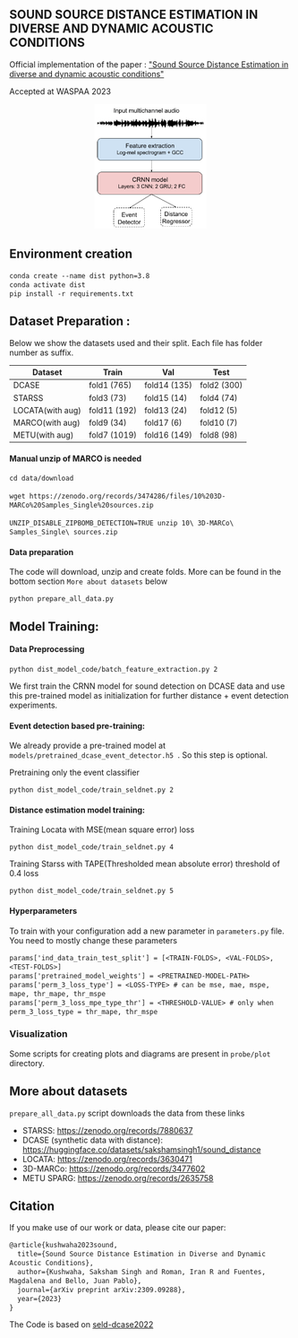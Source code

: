 
## SOUND SOURCE DISTANCE ESTIMATION IN DIVERSE AND DYNAMIC ACOUSTIC CONDITIONS

Official implementation of the paper :  ["Sound Source Distance Estimation in diverse and dynamic acoustic conditions"](https://ccrma.stanford.edu/~iran/papers/Kushwaha_et_al_WASPAA_2023.pdf)

Accepted at WASPAA 2023


<p align="center">
  <img src="image/Model.png" width="200"/>
</p>

## Environment creation
```
conda create --name dist python=3.8
conda activate dist
pip install -r requirements.txt
```

## Dataset Preparation :
Below we show the datasets used and their split. Each file has folder number as suffix.

| Dataset  | Train  |  Val | Test |
|----------|----------|----------|----------|
| DCASE | fold1 (765) | fold14 (135) | fold2 (300) |
| STARSS | fold3 (73) | fold15 (14) | fold4 (74) |
| LOCATA(with aug) | fold11 (192) | fold13 (24) | fold12 (5) |
| MARCO(with aug) | fold9 (34) | fold17 (6) | fold10 (7) |
| METU(with aug) | fold7 (1019) | fold16 (149) | fold8 (98) |

#### Manual unzip of MARCO is needed
```
cd data/download

wget https://zenodo.org/records/3474286/files/10%203D-MARCo%20Samples_Single%20sources.zip

UNZIP_DISABLE_ZIPBOMB_DETECTION=TRUE unzip 10\ 3D-MARCo\ Samples_Single\ sources.zip
```

#### Data preparation
The code will download, unzip and create folds. More can be found in the bottom section `More about datasets` below
```
python prepare_all_data.py
```

## Model Training:

#### Data Preprocessing
```
python dist_model_code/batch_feature_extraction.py 2
```

We first train the CRNN model for sound detection on DCASE data and use this pre-trained model as initialization for further distance + event detection experiments.

#### Event detection based pre-training:
We already provide a pre-trained model at ``models/pretrained_dcase_event_detector.h5 ``. So this step is optional.

Pretraining only the event classifier
```
python dist_model_code/train_seldnet.py 2
```

#### Distance estimation model training:

Training Locata with MSE(mean square error) loss 
```
python dist_model_code/train_seldnet.py 4
```

Training Starss with TAPE(Thresholded mean absolute error) threshold of 0.4 loss
```
python dist_model_code/train_seldnet.py 5
```

#### Hyperparameters
To train with your configuration add a new parameter in `parameters.py` file.
You need to mostly change these parameters
```
params['ind_data_train_test_split'] = [<TRAIN-FOLDS>, <VAL-FOLDS>, <TEST-FOLDS>]
params['pretrained_model_weights'] = <PRETRAINED-MODEL-PATH>
params['perm_3_loss_type'] = <LOSS-TYPE> # can be mse, mae, mspe, mape, thr_mape, thr_mspe 
params['perm_3_loss_mpe_type_thr'] = <THRESHOLD-VALUE> # only when perm_3_loss_type = thr_mape, thr_mspe
```

### Visualization
Some scripts for creating plots and diagrams are present in `probe/plot` directory.

## More about datasets 
`prepare_all_data.py` script downloads the data from these links 
- STARSS:  https://zenodo.org/records/7880637 
- DCASE (synthetic data with distance): https://huggingface.co/datasets/sakshamsingh1/sound_distance 
- LOCATA: https://zenodo.org/records/3630471 
- 3D-MARCo: https://zenodo.org/records/3477602 
- METU SPARG: https://zenodo.org/records/2635758

## Citation
If you make use of our work or data, please cite our paper:
```
@article{kushwaha2023sound,
  title={Sound Source Distance Estimation in Diverse and Dynamic Acoustic Conditions},
  author={Kushwaha, Saksham Singh and Roman, Iran R and Fuentes, Magdalena and Bello, Juan Pablo},
  journal={arXiv preprint arXiv:2309.09288},
  year={2023}
}
```

The Code is based on [seld-dcase2022](https://github.com/sharathadavanne/seld-dcase2022)

